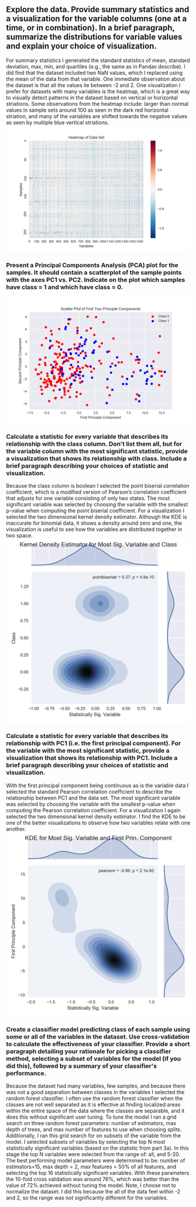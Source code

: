## Explore the data. Provide summary statistics and a visualization for the variable columns (one at a time, or in combination). In a brief paragraph, summarize the distributions for variable values and explain your choice of visualization. 

For summary statistics I generated the standard statistics of mean, standard deviation, max, min, and quartiles (e.g., the same as in Pandas describe). I did find that the dataset included two NaN values, which I replaced using the mean of the data from that variable. One immediate observation about the dataset is that all the values lie between -2 and 2. One visualization I prefer for datasets with many variables is the heatmap, which is a great way to visually detect patterns in the dataset based on vertical or horizontal striations. Some observations from the heatmap include: larger than normal values in sample sets around 100 as seen in the dark red horizontal striation, and many of the variables are shifted towards the negative values as seen by multiple blue vertical striations. 
![Dataset Visualization][DatasetViz]

### Present a Principal Components Analysis (PCA) plot for the samples. It should contain a scatterplot of the sample points with the axes PC1 vs. PC2. Indicate on the plot which samples have class = 1 and which have class = 0. 
![PCA Visualization][PCAViz]

### Calculate a statistic for every variable that describes its relationship with the class column. Don't list them all, but for the variable column with the most significant statistic, provide a visualization that shows its relationship with class. Include a brief paragraph describing your choices of statistic and visualization. 

Because the class column is boolean I selected the point biserial correlation coefficient, which is a modified version of Pearson’s correlation coefficient that adjusts for one variable consisting of only two states. The most significant variable was selected by choosing the variable with the smallest p-value when computing the point biserial coefficient. For a visualization I selected the two dimensional kernel density estimator. Although the KDE is inaccurate for binomial data, it shows a density around zero and one, the visualization is useful to see how the variables are distributed together in two space. 
![Point Biseral KDE][KDE1Viz]

### Calculate a statistic for every variable that describes its relationship with PC1 (i.e. the first principal component). For the variable with the most significant statistic, provide a visualization that shows its relationship with PC1. Include a brief paragraph describing your choices of statistic and visualization. 

With the first principal component being continuous as is the variable data I selected the standard Pearson correlation coefficient to describe the relationship between PC1 and the data set. The most significant variable was selected by choosing the variable with the smallest p-value when computing the Pearson correlation coefficient. For a visualization I again selected the two dimensional kernel density estimator. I find the KDE to be one of the better visualizations to observe how two variables relate with one another. 
![Pearson Correlation KDE][KDE2Viz]

### Create a classifier model predicting class of each sample using some or all of the variables in the dataset. Use cross-validation to calculate the effectiveness of your classifier. Provide a short paragraph detailing your rationale for picking a classifier method, selecting a subset of variables for the model (if you did this), followed by a summary of your classifier's performance. 

Because the dataset had many variables, few samples, and because there was not a good separation between classes in the variables I selected the random forest classifier. I often use the random forest classifier when the classes are not well separated as it is effective at finding localized areas within the entire space of the data where the classes are separable, and it does this without significant user tuning. To tune the model I ran a grid search on three random forest parameters: number of estimators, max depth of trees, and max number of features to use when choosing splits. Additionally, I ran this grid search for on subsets of the variable from the model. I selected subsets of variables by selecting the top N most statistically significant variables (based on the statistic from part 3a). In this stage the top N variables were selected from the range of: all, and 5-20. The best performing model parameters were determined to be: number of estimators=15, max depth = 2, max features = 50% of all features, and selecting the top 16 statistically significant variables. With these parameters the 10-fold cross validation was around 76%, which was better than the value of 72% achieved without tuning the model. Note, I choose not to normalize the dataset. I did this because the all of the data feel within -2 and 2, so the range was not significantly different for the variables. 

[DatasetViz]: https://github.com/PhaseAnalytics/DataAnalysis/blob/master/challenge_one/files/Data_Heatmap.png
[PCAViz]: https://github.com/PhaseAnalytics/DataAnalysis/blob/master/challenge_one/files/PCA_scatterplot.png
[KDE1Viz]: https://github.com/PhaseAnalytics/DataAnalysis/blob/master/challenge_one/files/KDE_SigVar_Class.png
[KDE2Viz]: https://github.com/PhaseAnalytics/DataAnalysis/blob/master/challenge_one/files/KDE_SigVar_FirstPCA.png

